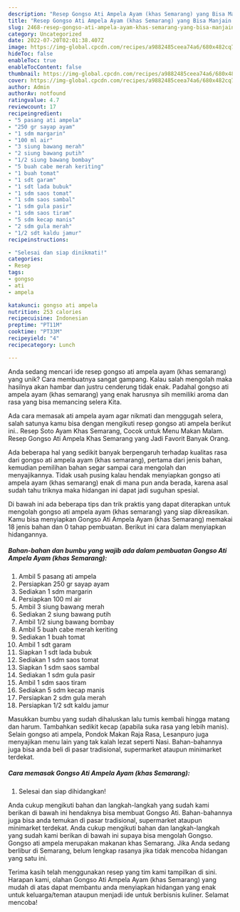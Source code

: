 ```yaml
---
description: "Resep Gongso Ati Ampela Ayam (khas Semarang) yang Bisa Manjain Lidah"
title: "Resep Gongso Ati Ampela Ayam (khas Semarang) yang Bisa Manjain Lidah"
slug: 2468-resep-gongso-ati-ampela-ayam-khas-semarang-yang-bisa-manjain-lidah
category: Uncategorized
date: 2022-07-20T02:01:38.407Z
image: https://img-global.cpcdn.com/recipes/a9882485ceea74a6/680x482cq70/gongso-ati-ampela-ayam-khas-semarang-foto-resep-utama.jpg
hideToc: false
enableToc: true
enableTocContent: false
thumbnail: https://img-global.cpcdn.com/recipes/a9882485ceea74a6/680x482cq70/gongso-ati-ampela-ayam-khas-semarang-foto-resep-utama.jpg
cover: https://img-global.cpcdn.com/recipes/a9882485ceea74a6/680x482cq70/gongso-ati-ampela-ayam-khas-semarang-foto-resep-utama.jpg
author: Admin
authorAv: notfound
ratingvalue: 4.7
reviewcount: 17
recipeingredient:
- "5 pasang ati ampela"
- "250 gr sayap ayam"
- "1 sdm margarin"
- "100 ml air"
- "3 siung bawang merah"
- "2 siung bawang putih"
- "1/2 siung bawang bombay"
- "5 buah cabe merah keriting"
- "1 buah tomat"
- "1 sdt garam"
- "1 sdt lada bubuk"
- "1 sdm saos tomat"
- "1 sdm saos sambal"
- "1 sdm gula pasir"
- "1 sdm saos tiram"
- "5 sdm kecap manis"
- "2 sdm gula merah"
- "1/2 sdt kaldu jamur"
recipeinstructions:

- "Selesai dan siap dinikmati!"
categories:
- Resep
tags:
- gongso
- ati
- ampela

katakunci: gongso ati ampela 
nutrition: 253 calories
recipecuisine: Indonesian
preptime: "PT11M"
cooktime: "PT33M"
recipeyield: "4"
recipecategory: Lunch

---
```





Anda sedang mencari ide resep gongso ati ampela ayam (khas semarang) yang unik? Cara membuatnya sangat gampang. Kalau salah mengolah maka hasilnya akan hambar dan justru cenderung tidak enak. Padahal gongso ati ampela ayam (khas semarang) yang enak harusnya sih memiliki aroma dan rasa yang bisa memancing selera Kita.





Ada cara memasak ati ampela ayam agar nikmati dan menggugah selera, salah satunya kamu bisa dengan mengikuti resep gongso ati ampela berikut ini.. Resep Soto Ayam Khas Semarang, Cocok untuk Menu Makan Malam. Resep Gongso Ati Ampela Khas Semarang yang Jadi Favorit Banyak Orang.

Ada beberapa hal yang sedikit banyak berpengaruh terhadap kualitas rasa dari gongso ati ampela ayam (khas semarang), pertama dari jenis bahan, kemudian pemilihan bahan segar sampai cara mengolah dan menyajikannya. Tidak usah pusing kalau hendak menyiapkan gongso ati ampela ayam (khas semarang) enak di mana pun anda berada, karena asal sudah tahu triknya maka hidangan ini dapat jadi suguhan spesial.






Di bawah ini ada beberapa tips dan trik praktis yang dapat diterapkan untuk mengolah gongso ati ampela ayam (khas semarang) yang siap dikreasikan. Kamu bisa menyiapkan Gongso Ati Ampela Ayam (khas Semarang) memakai 18 jenis bahan dan 0 tahap pembuatan. Berikut ini cara dalam menyiapkan hidangannya.

<!--inarticleads1-->

##### Bahan-bahan dan bumbu yang wajib ada dalam pembuatan Gongso Ati Ampela Ayam (khas Semarang):

1. Ambil 5 pasang ati ampela
1. Persiapkan 250 gr sayap ayam
1. Sediakan 1 sdm margarin
1. Persiapkan 100 ml air
1. Ambil 3 siung bawang merah
1. Sediakan 2 siung bawang putih
1. Ambil 1/2 siung bawang bombay
1. Ambil 5 buah cabe merah keriting
1. Sediakan 1 buah tomat
1. Ambil 1 sdt garam
1. Siapkan 1 sdt lada bubuk
1. Sediakan 1 sdm saos tomat
1. Siapkan 1 sdm saos sambal
1. Sediakan 1 sdm gula pasir
1. Ambil 1 sdm saos tiram
1. Sediakan 5 sdm kecap manis
1. Persiapkan 2 sdm gula merah
1. Persiapkan 1/2 sdt kaldu jamur


Masukkan bumbu yang sudah dihaluskan lalu tumis kembali hingga matang dan harum. Tambahkan sedikit kecap (apabila suka rasa yang lebih manis). Selain gongso ati ampela, Pondok Makan Raja Rasa, Lesanpuro juga menyajikan menu lain yang tak kalah lezat seperti Nasi. Bahan-bahannya juga bisa anda beli di pasar tradisional, supermarket ataupun minimarket terdekat. 

<!--inarticleads2-->

##### Cara memasak Gongso Ati Ampela Ayam (khas Semarang):


1. Selesai dan siap dihidangkan!

Anda cukup mengikuti bahan dan langkah-langkah yang sudah kami berikan di bawah ini hendaknya bisa membuat Gongso Ati. Bahan-bahannya juga bisa anda temukan di pasar tradisional, supermarket ataupun minimarket terdekat. Anda cukup mengikuti bahan dan langkah-langkah yang sudah kami berikan di bawah ini supaya bisa mengolah Gongso. Gongso ati ampela merupakan makanan khas Semarang. Jika Anda sedang berlibur di Semarang, belum lengkap rasanya jika tidak mencoba hidangan yang satu ini. 

Terima kasih telah menggunakan resep yang tim kami tampilkan di sini. Harapan kami, olahan Gongso Ati Ampela Ayam (khas Semarang) yang mudah di atas dapat membantu anda menyiapkan hidangan yang enak untuk keluarga/teman ataupun menjadi ide untuk berbisnis kuliner. Selamat mencoba!
